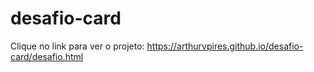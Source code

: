 # desafio-card
Clique no link para ver o projeto: https://arthurvpires.github.io/desafio-card/desafio.html

